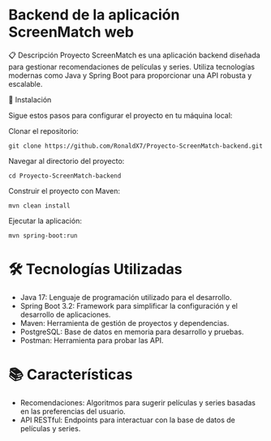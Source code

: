 
# Backend de la aplicación ScreenMatch web

📋 Descripción
Proyecto ScreenMatch es una aplicación backend diseñada para gestionar recomendaciones de películas y series. Utiliza tecnologías modernas como Java y Spring Boot para proporcionar una API robusta y escalable.

🚀 Instalación

Sigue estos pasos para configurar el proyecto en tu máquina local:

Clonar el repositorio:

```git clone https://github.com/RonaldX7/Proyecto-ScreenMatch-backend.git```

Navegar al directorio del proyecto:

```cd Proyecto-ScreenMatch-backend```

Construir el proyecto con Maven:

```mvn clean install```

Ejecutar la aplicación:

```mvn spring-boot:run```

# 🛠️ Tecnologías Utilizadas
- Java 17: Lenguaje de programación utilizado para el desarrollo.
- Spring Boot 3.2: Framework para simplificar la configuración y el desarrollo de aplicaciones.
- Maven: Herramienta de gestión de proyectos y dependencias.
- PostgreSQL: Base de datos en memoria para desarrollo y pruebas.
- Postman: Herramienta para probar las API.

# 📚 Características
- Recomendaciones: Algoritmos para sugerir películas y series basadas en las preferencias del usuario.
- API RESTful: Endpoints para interactuar con la base de datos de películas y series.

